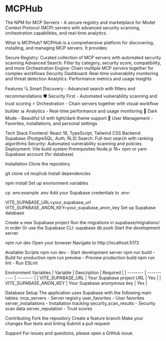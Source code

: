 # MCPHub
The NPM for MCP Servers - A secure registry and marketplace for Model Context Protocol (MCP) servers with advanced security scanning, orchestration capabilities, and real-time analytics.

What is MCPHub?
MCPHub is a comprehensive platform for discovering, installing, and managing MCP servers. It provides:

Secure Registry: Curated collection of MCP servers with automated security scanning
Advanced Search: Filter by category, security score, compatibility, and more
Orchestration Engine: Chain multiple MCP servers together for complex workflows
Security Dashboard: Real-time vulnerability monitoring and threat detection
Analytics: Performance metrics and usage insights

Features
🔍 Smart Discovery - Advanced search with filters and recommendations
🛡️ Security First - Automated vulnerability scanning and trust scoring
⚡ Orchestration - Chain servers together with visual workflow builder
📊 Analytics - Real-time performance and usage monitoring
🌙 Dark Mode - Beautiful UI with light/dark theme support
🔐 User Management - Favorites, installations, and personal settings

Tech Stack
Frontend: React 18, TypeScript, Tailwind CSS
Backend: Supabase (PostgreSQL, Auth, RLS)
Search: Full-text search with ranking algorithms
Security: Automated vulnerability scanning and policies
Deployment: Vite build system
Prerequisites
Node.js 16+
npm or yarn
Supabase account (for database)

Installation
Clone the repository

git clone <repository-url>
cd mcphub
Install dependencies

npm install
Set up environment variables

cp .env.example .env
Add your Supabase credentials to .env:

VITE_SUPABASE_URL=your_supabase_url
VITE_SUPABASE_ANON_KEY=your_supabase_anon_key
Set up Supabase database

Create a new Supabase project
Run the migrations in supabase/migrations/ in order
Or use the Supabase CLI: supabase db push
Start the development server

npm run dev
Open your browser
Navigate to http://localhost:5173

Available Scripts
npm run dev - Start development server
npm run build - Build for production
npm run preview - Preview production build
npm run lint - Run ESLint

Environment Variables
| Variable | Description | Required |
| -------- | ----------- | -------- |
| VITE_SUPABASE_URL	| Your Supabase project URL	| Yes |
| VITE_SUPABASE_ANON_KEY | Your Supabase anonymous key | Yes |

Database Setup
The application uses Supabase with the following main tables:
mcp_servers - Server registry
user_favorites - User favorites
server_installations - Installation tracking
security_scan_results - Security scan data
server_reputation - Trust scores

Contributing
Fork the repository
Create a feature branch
Make your changes
Run tests and linting
Submit a pull request

Support
For issues and questions, please open a GitHub issue.
